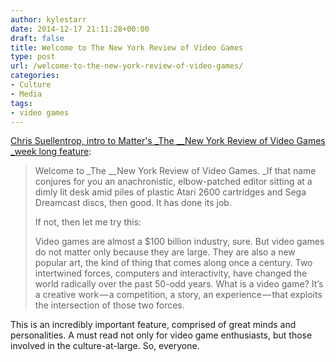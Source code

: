 ```yaml
---
author: kylestarr
date: 2014-12-17 21:11:28+00:00
draft: false
title: Welcome to The New York Review of Video Games
type: post
url: /welcome-to-the-new-york-review-of-video-games/
categories:
- Culture
- Media
tags:
- video games
---
```


[Chris Suellentrop, intro to Matter's _The __New York Review of Video Games _week long feature](https://medium.com/matter/welcome-to-the-new-york-review-of-video-games-e3c93e7cad66):

> Welcome to _The __New York Review of Video Games. _If that name conjures for you an anachronistic, elbow-patched editor sitting at a dimly lit desk amid piles of plastic Atari 2600 cartridges and Sega Dreamcast discs, then good. It has done its job.
>
> If not, then let me try this:
>
> Video games are almost a $100 billion industry, sure. But video games do not matter only because they are large. They are also a new popular art, the kind of thing that comes along once a century. Two intertwined forces, computers and interactivity, have changed the world radically over the past 50-odd years. What is a video game? It’s a creative work — a competition, a story, an experience — that exploits the intersection of those two forces.

This is an incredibly important feature, comprised of great minds and personalities. A must read not only for video game enthusiasts, but those involved in the culture-at-large. So, everyone.
